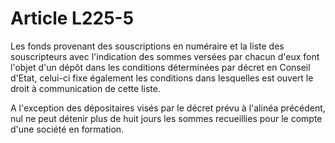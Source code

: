 # Article L225-5

Les fonds provenant des souscriptions en numéraire et la liste des souscripteurs avec l'indication des sommes versées par chacun d'eux font l'objet d'un dépôt dans les conditions déterminées par décret en Conseil d'Etat, celui-ci fixe également les conditions dans lesquelles est ouvert le droit à communication de cette liste.

A l'exception des dépositaires visés par le décret prévu à l'alinéa précédent, nul ne peut détenir plus de huit jours les sommes recueillies pour le compte d'une société en formation.
